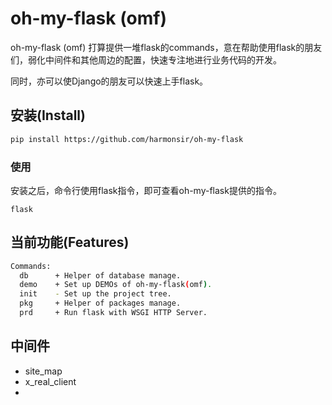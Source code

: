# oh-my-flask (omf)

oh-my-flask (omf) 打算提供一堆flask的commands，意在帮助使用flask的朋友们，弱化中间件和其他周边的配置，快速专注地进行业务代码的开发。

同时，亦可以使Django的朋友可以快速上手flask。

## 安装(Install)

```bash
pip install https://github.com/harmonsir/oh-my-flask
```

### 使用

安装之后，命令行使用flask指令，即可查看oh-my-flask提供的指令。

```
flask
```

## 当前功能(Features)

```bash
Commands:
  db      + Helper of database manage.
  demo    + Set up DEMOs of oh-my-flask(omf).
  init    - Set up the project tree.
  pkg     + Helper of packages manage.
  prd     + Run flask with WSGI HTTP Server.
```

## 中间件

- site_map
- x_real_client
- 